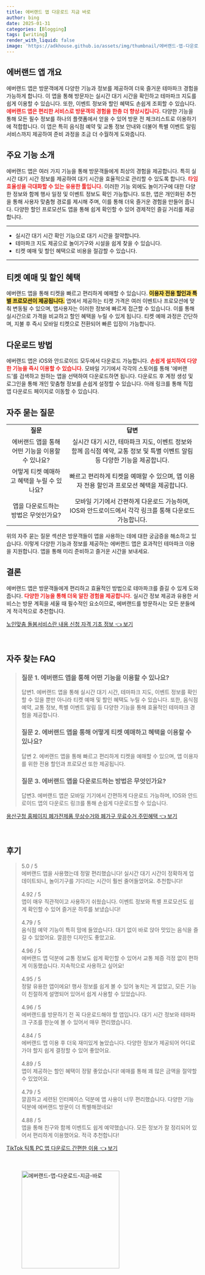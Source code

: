 ```yaml
---
title: 에버랜드 앱 다운로드 지금 바로
author: bing
date: 2025-01-31
categories: [Blogging]
tags: [writing]
render_with_liquid: false
image: 'https://adkhouse.github.io/assets/img/thumbnail/에버랜드-앱-다운로드-지금-바로.webp'
---
```



<h2 id='에버랜드 앱 개요'>에버랜드 앱 개요</h2>

<p>에버랜드 앱은 방문객에게 다양한 기능과 정보를 제공하여 더욱 즐거운 테마파크 경험을 가능하게 합니다. 이 앱을 통해 방문자는 실시간 대기 시간을 확인하고 테마파크 지도를 쉽게 이용할 수 있습니다. 또한, 이벤트 정보와 할인 혜택도 손쉽게 조회할 수 있습니다. <b><span style="color: #ee2323;">에버랜드 앱은 편리한 서비스로 방문객의 경험을 한층 더 향상시킵니다.</span></b> 다양한 기능을 통해 모든 필수 정보를 하나의 플랫폼에서 얻을 수 있어 방문 전 체크리스트로 이용하기에 적합합니다. 이 앱은 특히 음식점 예약 및 교통 정보 안내와 더불어 특별 이벤트 알림 서비스까지 제공하여 준비 과정을 조금 더 수월하게 도와줍니다.</p>

<h2 id='주요 기능 소개'>주요 기능 소개</h2>

<p>에버랜드 앱은 여러 가지 기능을 통해 방문객들에게 최상의 경험을 제공합니다. 특히 실시간 대기 시간 정보를 제공하여 대기 시간을 효율적으로 관리할 수 있도록 합니다. <b><span style="color: #ee2323;">타임 효율성을 극대화할 수 있는 유용한 툴입니다.</span></b> 이러한 기능 외에도 놀이기구에 대한 다양한 정보와 함께 행사 일정 및 이벤트 정보도 확인 가능합니다. 또한, 앱은 개인화된 추천을 통해 사용자 맞춤형 경로를 제시해 주며, 이를 통해 더욱 즐거운 경험을 만들어 줍니다. 다양한 할인 프로모션도 앱을 통해 쉽게 확인할 수 있어 경제적인 즐길 거리를 제공합니다.</p>

<hr />

<ul>
    <li>실시간 대기 시간 확인 기능으로 대기 시간을 절약합니다.</li>
    <li>테마파크 지도 제공으로 놀이기구와 시설을 쉽게 찾을 수 있습니다.</li>
    <li>티켓 예매 및 할인 혜택으로 비용을 절감할 수 있습니다.</li>
</ul>

<hr />

<h2 id='티켓 예매 및 할인 혜택'>티켓 예매 및 할인 혜택</h2>

<p>에버랜드 앱을 통해 티켓을 빠르고 편리하게 예매할 수 있습니다. <b><span style="background-color: #ffe066;">이용자 전용 할인과 특별 프로모션이 제공됩니다.</span></b> 앱에서 제공하는 티켓 가격은 여러 이벤트나 프로모션에 맞춰 변동될 수 있으며, 앱사용자는 이러한 정보에 빠르게 접근할 수 있습니다. 이를 통해 실시간으로 가격을 비교하고 할인 혜택을 누릴 수 있게 됩니다. 티켓 예매 과정은 간단하며, 지불 후 즉시 모바일 티켓으로 전환되어 빠른 입장이 가능합니다.</p>

<h2 id='다운로드 방법'>다운로드 방법</h2>

<p>에버랜드 앱은 iOS와 안드로이드 모두에서 다운로드 가능합니다. <b><span style="color: #ee2323;">손쉽게 설치하여 다양한 기능을 즉시 이용할 수 있습니다.</span></b> 모바일 기기에서 각각의 스토어를 통해 '에버랜드'를 검색하고 원하는 앱을 선택하여 다운로드하면 됩니다. 다운로드 후 계정 생성 및 로그인을 통해 개인 맞춤형 정보를 손쉽게 설정할 수 있습니다. 아래 링크를 통해 직접 앱 다운로드 페이지로 이동할 수 있습니다.</p>

<h2 id='자주 묻는 질문'>자주 묻는 질문</h2>

<table>
    <tr>
        <td style="text-align: center; height: 17px;"><b>질문</b></td>
        <td style="text-align: center; height: 17px;"><b>답변</b></td>
    </tr>
    <tr>
        <td style="text-align: center; height: 17px;">에버랜드 앱을 통해 어떤 기능을 이용할 수 있나요?</td>
        <td style="text-align: center; height: 17px;">실시간 대기 시간, 테마파크 지도, 이벤트 정보와 함께 음식점 예약, 교통 정보 및 특별 이벤트 알림 등 다양한 기능을 제공합니다.</td>
    </tr>
    <tr>
        <td style="text-align: center; height: 17px;">어떻게 티켓 예매하고 혜택을 누릴 수 있나요?</td>
        <td style="text-align: center; height: 17px;">빠르고 편리하게 티켓을 예매할 수 있으며, 앱 이용자 전용 할인과 프로모션 혜택을 제공합니다.</td>
    </tr>
    <tr>
        <td style="text-align: center; height: 17px;">앱을 다운로드하는 방법은 무엇인가요?</td>
        <td style="text-align: center; height: 17px;">모바일 기기에서 간편하게 다운로드 가능하며, IOS와 안드로이드에서 각각 링크를 통해 다운로드 가능합니다.</td>
    </tr>
</table>

<p>위의 자주 묻는 질문 섹션은 방문객들이 앱을 사용하는 데에 대한 궁금증을 해소하고 있습니다. 이렇게 다양한 기능과 정보를 제공하는 에버랜드 앱은 효과적인 테마파크 이용을 지원합니다. 앱을 통해 미리 준비하고 즐거운 시간을 보내세요.</p>

<h2 id='결론'>결론</h2>

<p>에버랜드 앱은 방문객들에게 편리하고 효율적인 방법으로 테마파크를 즐길 수 있게 도와줍니다. <b><span style="color: #ee2323;">다양한 기능을 통해 더욱 알찬 경험을 제공합니다.</span></b> 실시간 정보 제공과 유용한 서비스는 방문 계획을 세울 때 필수적인 요소이므로, 에버랜드를 방문하시는 모든 분들에게 적극적으로 추천합니다.</p>


<p><a class="click-button" title="노인맞춤 돌봄서비스란 내용 신청 자격 기초 정보" href="https://adkhouse.github.io/posts/%EB%85%B8%EC%9D%B8%EB%A7%9E%EC%B6%A4-%EB%8F%8C%EB%B4%84%EC%84%9C%EB%B9%84%EC%8A%A4%EB%9E%80-%EB%82%B4%EC%9A%A9-%EC%8B%A0%EC%B2%AD-%EC%9E%90%EA%B2%A9-%EA%B8%B0%EC%B4%88-%EC%A0%95%EB%B3%B4/" rel="dofollow">노인맞춤 돌봄서비스란 내용 신청 자격 기초 정보 👈 보기</a></p><br>
<h2 id='자주_찾는_FAQ'>자주 찾는 FAQ</h2>
<div itemscope="" itemtype="https://schema.org/FAQPage"> 
<blockquote> 
<div itemscope="" itemprop="mainEntity" itemtype="https://schema.org/Question"> 
<h3 itemprop="name">질문 1. 에버랜드 앱을 통해 어떤 기능을 이용할 수 있나요?</h3> 
<div itemscope="" itemprop="acceptedAnswer" itemtype="https://schema.org/Answer"> 
<span itemprop="text"> 
<p>답변1. 에버랜드 앱을 통해 실시간 대기 시간, 테마파크 지도, 이벤트 정보를 확인할 수 있을 뿐만 아니라 티켓 예매 및 할인 혜택도 누릴 수 있습니다. 또한, 음식점 예약, 교통 정보, 특별 이벤트 알림 등 다양한 기능을 통해 효율적인 테마파크 경험을 제공합니다.</p> 
</span> 
</div> 
</div> 

<div itemscope="" itemprop="mainEntity" itemtype="https://schema.org/Question"> 
<h3 itemprop="name">질문 2. 에버랜드 앱을 통해 어떻게 티켓 예매하고 혜택을 이용할 수 있나요?</h3> 
<div itemscope="" itemprop="acceptedAnswer" itemtype="https://schema.org/Answer"> 
<span itemprop="text"> 
<p>답변 2. 에버랜드 앱을 통해 빠르고 편리하게 티켓을 예매할 수 있으며, 앱 이용자를 위한 전용 할인과 프로모션 또한 제공됩니다.</p> 
</span> 
</div> 
</div> 

<div itemscope="" itemprop="mainEntity" itemtype="https://schema.org/Question"> 
<h3 itemprop="name">질문 3. 에버랜드 앱을 다운로드하는 방법은 무엇인가요?</h3> 
<div itemscope="" itemprop="acceptedAnswer" itemtype="https://schema.org/Answer"> 
<span itemprop="text"> 
<p>답변3. 에버랜드 앱은 모바일 기기에서 간편하게 다운로드 가능하며, IOS와 안드로이드 앱의 다운로드 링크를 통해 손쉽게 다운로드할 수 있습니다.</p> 
</span> 
</div> 
</div> 
</blockquote> 
</div>
<p><a class="click-button" title="용산구청 홈페이지 폐가전제품 무상수거와 폐가구 무료수거 주민혜택" href="https://adkhouse.github.io/posts/%EC%9A%A9%EC%82%B0%EA%B5%AC%EC%B2%AD-%ED%99%88%ED%8E%98%EC%9D%B4%EC%A7%80-%ED%8F%90%EA%B0%80%EC%A0%84%EC%A0%9C%ED%92%88-%EB%AC%B4%EC%83%81%EC%88%98%EA%B1%B0%EC%99%80-%ED%8F%90%EA%B0%80%EA%B5%AC-%EB%AC%B4%EB%A3%8C%EC%88%98%EA%B1%B0-%EC%A3%BC%EB%AF%BC%ED%98%9C%ED%83%9D/" rel="dofollow">용산구청 홈페이지 폐가전제품 무상수거와 폐가구 무료수거 주민혜택 👈 보기</a></p><br>
<h2 id='후기'>후기</h2>
<div itemscope itemtype="https://schema.org/Product">
  <blockquote>
  <div itemprop="review" itemscope itemtype="https://schema.org/Review">
      <div itemprop="reviewRating" itemscope itemtype="https://schema.org/Rating"> <span itemprop="ratingValue">5.0</span> / <span itemprop="bestRating">5</span> </div>
      <span itemprop="reviewBody">에버랜드 앱을 사용했는데 정말 편리했습니다! 실시간 대기 시간이 정확하게 업데이트되니, 놀이기구를 기다리는 시간이 훨씬 줄어들었어요. 추천합니다!</span>
  </div>
  <br>
  <div itemprop="review" itemscope itemtype="https://schema.org/Review">
      <div itemprop="reviewRating" itemscope itemtype="https://schema.org/Rating"> <span itemprop="ratingValue">4.92</span> / <span itemprop="bestRating">5</span> </div>
      <span itemprop="reviewBody">앱이 매우 직관적이고 사용하기 쉬웠습니다. 이벤트 정보와 특별 프로모션도 쉽게 확인할 수 있어 즐거운 하루를 보냈습니다!</span>
  </div>
  <br>
  <div itemprop="review" itemscope itemtype="https://schema.org/Review">
      <div itemprop="reviewRating" itemscope itemtype="https://schema.org/Rating"> <span itemprop="ratingValue">4.79</span> / <span itemprop="bestRating">5</span> </div>
      <span itemprop="reviewBody">음식점 예약 기능이 특히 맘에 들었습니다. 대기 없이 바로 앉아 맛있는 음식을 즐길 수 있었어요. 깔끔한 디자인도 좋았고요.</span>
  </div>
  <br>
  <div itemprop="review" itemscope itemtype="https://schema.org/Review">
      <div itemprop="reviewRating" itemscope itemtype="https://schema.org/Rating"> <span itemprop="ratingValue">4.96</span> / <span itemprop="bestRating">5</span> </div>
      <span itemprop="reviewBody">에버랜드 앱 덕분에 교통 정보도 쉽게 확인할 수 있어서 교통 체증 걱정 없이 편하게 이동했습니다. 지속적으로 사용하고 싶어요!</span>
  </div>
  <br>
  <div itemprop="review" itemscope itemtype="https://schema.org/Review">
      <div itemprop="reviewRating" itemscope itemtype="https://schema.org/Rating"> <span itemprop="ratingValue">4.95</span> / <span itemprop="bestRating">5</span> </div>
      <span itemprop="reviewBody">정말 유용한 앱이에요! 행사 정보를 쉽게 볼 수 있어 놓치는 게 없었고, 모든 기능이 친절하게 설명되어 있어서 쉽게 사용할 수 있었습니다.</span>
  </div>
  <br>
  <div itemprop="review" itemscope itemtype="https://schema.org/Review">
      <div itemprop="reviewRating" itemscope itemtype="https://schema.org/Rating"> <span itemprop="ratingValue">4.96</span> / <span itemprop="bestRating">5</span> </div>
      <span itemprop="reviewBody">에버랜드를 방문하기 전 꼭 다운로드해야 할 앱입니다. 대기 시간 정보와 테마파크 구조를 한눈에 볼 수 있어서 매우 편리했습니다.</span>
  </div>
  <br>
  <div itemprop="review" itemscope itemtype="https://schema.org/Review">
      <div itemprop="reviewRating" itemscope itemtype="https://schema.org/Rating"> <span itemprop="ratingValue">4.84</span> / <span itemprop="bestRating">5</span> </div>
      <span itemprop="reviewBody">에버랜드 앱 이용 후 더욱 재미있게 놀았습니다. 다양한 정보가 제공되어 어디로 가야 할지 쉽게 결정할 수 있어 좋았어요.</span>
  </div>
  <br>
  <div itemprop="review" itemscope itemtype="https://schema.org/Review">
      <div itemprop="reviewRating" itemscope itemtype="https://schema.org/Rating"> <span itemprop="ratingValue">4.89</span> / <span itemprop="bestRating">5</span> </div>
      <span itemprop="reviewBody">앱이 제공하는 할인 혜택이 정말 좋았습니다! 예매를 통해 꽤 많은 금액을 절약할 수 있었어요.</span>
  </div>
  <br>
  <div itemprop="review" itemscope itemtype="https://schema.org/Review">
      <div itemprop="reviewRating" itemscope itemtype="https://schema.org/Rating"> <span itemprop="ratingValue">4.79</span> / <span itemprop="bestRating">5</span> </div>
      <span itemprop="reviewBody">깔끔하고 세련된 인터페이스 덕분에 앱 사용이 너무 편리했습니다. 다양한 기능 덕분에 에버랜드 방문이 더 특별해졌네요!</span>
  </div>
  <br>
  <div itemprop="review" itemscope itemtype="https://schema.org/Review">
      <div itemprop="reviewRating" itemscope itemtype="https://schema.org/Rating"> <span itemprop="ratingValue">4.88</span> / <span itemprop="bestRating">5</span> </div>
      <span itemprop="reviewBody">앱을 통해 친구와 함께 이벤트도 쉽게 예약했습니다. 모든 정보가 잘 정리되어 있어서 편리하게 이용했어요. 적극 추천합니다!</span>
  </div>
  </blockquote>
</div>
<p><a class="click-button" title="TikTok 틱톡 PC 앱 다운로드 간편한 이용" href="https://adkhouse.github.io/posts/TikTok-%ED%8B%B1%ED%86%A1-PC-%EC%95%B1-%EB%8B%A4%EC%9A%B4%EB%A1%9C%EB%93%9C-%EA%B0%84%ED%8E%B8%ED%95%9C-%EC%9D%B4%EC%9A%A9/" rel="dofollow">TikTok 틱톡 PC 앱 다운로드 간편한 이용 👈 보기</a></p><br>
<figure class="image"><img src="https://adkhouse.github.io/assets/img/thumbnail/에버랜드-앱-다운로드-지금-바로.webp" alt="에버랜드-앱-다운로드-지금-바로" width="256" height="256"></figure>